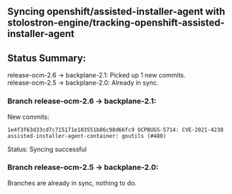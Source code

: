 ## Syncing openshift/assisted-installer-agent with stolostron-engine/tracking-openshift-assisted-installer-agent

## Status Summary:

release-ocm-2.6 -> backplane-2.1: Picked up 1 new commits.  
release-ocm-2.5 -> backplane-2.0: Already in sync.  

### Branch release-ocm-2.6 -> backplane-2.1:

New commits:

```
1e4f3f63d33cd7c715171e103551b86c98d66fc9 OCPBUGS-5714: CVE-2021-4238 assisted-installer-agent-container: goutils (#480)
```

Status: Syncing successful

### Branch release-ocm-2.5 -> backplane-2.0:

Branches are already in sync, nothing to do.
